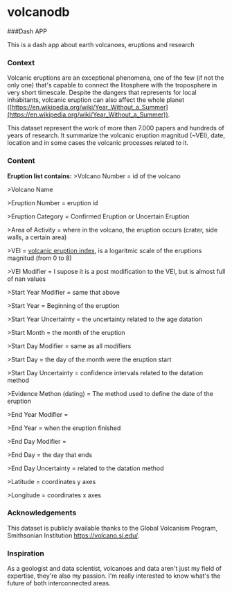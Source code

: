 # volcanodb
###Dash APP

This is a dash app about earth volcanoes, eruptions and research

### Context

Volcanic eruptions are an exceptional phenomena, one of the few (if not the only one) that's capable to connect the litosphere with the troposphere in very short timescale. Despite the dangers that represents for local inhabitants, volcanic eruption can also affect the whole planet ([https://en.wikipedia.org/wiki/Year_Without_a_Summer](https://en.wikipedia.org/wiki/Year_Without_a_Summer)).

This dataset represent the work of more than 7.000 papers and hundreds of years of research. It summarize the volcanic eruption magnitud (~VEI), date, location and in some cases the volcanic processes related to it.

### Content

**Eruption list contains:**
&gt;Volcano Number = id of the volcano

&gt;Volcano Name 

&gt;Eruption Number = eruption id

&gt;Eruption Category = Confirmed  Eruption or Uncertain Eruption

&gt;Area of Activity = where in the volcano, the eruption occurs (crater,  side walls, a certain area)

&gt;VEI = [volcanic eruption index](https://en.wikipedia.org/wiki/Volcanic_Explosivity_Index), is a logaritmic scale of the eruptions magnitud (from 0 to 8)

&gt;VEI Modifier = I supose it is a post modification to the VEI, but is almost full of nan values

&gt;Start Year Modifier = same that above

&gt;Start Year = Beginning of the eruption

&gt;Start Year Uncertainty = the uncertainty related to the age datation

&gt;Start Month = the month of the eruption

&gt;Start Day Modifier = same as all modifiers

&gt;Start Day = the day of the month were the eruption start

&gt;Start Day Uncertainty = confidence intervals related to the datation method

&gt;Evidence Methon (dating) = The method used to define the date of the eruption

&gt;End Year Modifier = 

&gt;End Year = when the eruption finished

&gt;End Day Modifier = 

&gt;End Day = the day that ends

&gt;End Day Uncertainty = related to the datation method

&gt;Latitude = coordinates y axes

&gt;Longitude = coordinates x axes



### Acknowledgements

This dataset is publicly available  thanks to the Global Volcanism Program, Smithsonian Institution
https://volcano.si.edu/.


### Inspiration

As a geologist and data scientist, volcanoes and data aren't just my field of expertise, they're also my passion. I'm really interested to know what's the future of both interconnected areas.
